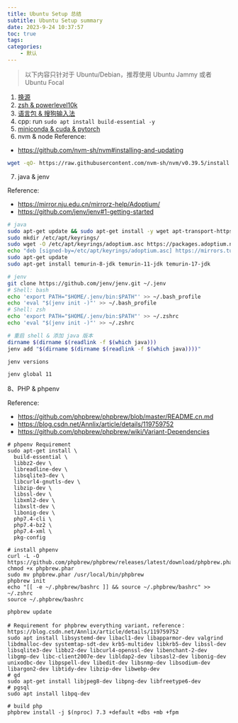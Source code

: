 ```yaml
---
title: Ubuntu Setup 总结
subtitle: Ubuntu Setup summary
date: 2023-9-24 10:37:57
toc: true
tags: 
categories: 
    - 默认
---
```


> 以下内容只针对于 Ubuntu/Debian，推荐使用 Ubuntu Jammy 或者 Ubuntu Focal

1. [换源](/2023/ubuntu-switching-summary/)
2. [zsh & powerlevel10k](/2023/zsh-install-powerlevel10k-install-the-p10k-plug-in/)
2. [语言包 & 搜狗输入法](/2023/sogou-input-method-chinese-pinyin-is-installed-in-wsl/)
4. cpp: run `sudo apt install build-essential -y`
5. [miniconda & cuda & pytorch](/2023/miniconda-cuda-pytorch/)
6. nvm & node
Reference:
- https://github.com/nvm-sh/nvm#installing-and-updating

```sh
wget -qO- https://raw.githubusercontent.com/nvm-sh/nvm/v0.39.5/install.sh | bash
```
7. java & jenv

Reference:
- https://mirror.nju.edu.cn/mirrorz-help/Adoptium/
- https://github.com/jenv/jenv#1-getting-started

```sh
# java
sudo apt-get update && sudo apt-get install -y wget apt-transport-https
sudo mkdir /etc/apt/keyrings/
sudo wget -O /etc/apt/keyrings/adoptium.asc https://packages.adoptium.net/artifactory/api/gpg/key/public
echo "deb [signed-by=/etc/apt/keyrings/adoptium.asc] https://mirrors.tuna.tsinghua.edu.cn/Adoptium/deb $(awk -F= '/^VERSION_CODENAME/{print$2}' /etc/os-release) main" | sudo tee /etc/apt/sources.list.d/adoptium.list
sudo apt-get update
sudo apt-get install temurin-8-jdk temurin-11-jdk temurin-17-jdk

# jenv
git clone https://github.com/jenv/jenv.git ~/.jenv
# Shell: bash
echo 'export PATH="$HOME/.jenv/bin:$PATH"' >> ~/.bash_profile
echo 'eval "$(jenv init -)"' >> ~/.bash_profile
# Shell: zsh
echo 'export PATH="$HOME/.jenv/bin:$PATH"' >> ~/.zshrc
echo 'eval "$(jenv init -)"' >> ~/.zshrc

# 重启 shell & 添加 java 版本
dirname $(dirname $(readlink -f $(which java)))
jenv add "$(dirname $(dirname $(readlink -f $(which java))))"

jenv versions

jenv global 11
```

8、PHP & phpenv

Reference:
- https://github.com/phpbrew/phpbrew/blob/master/README.cn.md
- https://blog.csdn.net/Annlix/article/details/119759752
- https://github.com/phpbrew/phpbrew/wiki/Variant-Dependencies

```shell
# phpenv Requirement
sudo apt-get install \
  build-essential \
  libbz2-dev \
  libreadline-dev \
  libsqlite3-dev \
  libcurl4-gnutls-dev \
  libzip-dev \
  libssl-dev \
  libxml2-dev \
  libxslt-dev \
  libonig-dev \
  php7.4-cli \
  php7.4-bz2 \
  php7.4-xml \
  pkg-config

# install phpenv
curl -L -O https://github.com/phpbrew/phpbrew/releases/latest/download/phpbrew.phar
chmod +x phpbrew.phar
sudo mv phpbrew.phar /usr/local/bin/phpbrew
phpbrew init
echo "[[ -e ~/.phpbrew/bashrc ]] && source ~/.phpbrew/bashrc" >> ~/.zshrc
source ~/.phpbrew/bashrc

phpbrew update

# Requirement for phpbrew everything variant，reference：https://blog.csdn.net/Annlix/article/details/119759752
sudo apt install libsystemd-dev libacl1-dev libapparmor-dev valgrind libdmalloc-dev systemtap-sdt-dev krb5-multidev libkrb5-dev libssl-dev libsqlite3-dev libbz2-dev libcurl4-openssl-dev libenchant-2-dev libgmp-dev libc-client2007e-dev libldap2-dev libsasl2-dev libonig-dev unixodbc-dev libpspell-dev libedit-dev libsnmp-dev libsodium-dev libargon2-dev libtidy-dev libzip-dev libwebp-dev
# gd
sudo apt-get install libjpeg8-dev libpng-dev libfreetype6-dev
# pgsql
sudo apt install libpq-dev

# build php
phpbrew install -j $(nproc) 7.3 +default +dbs +mb +fpm
```